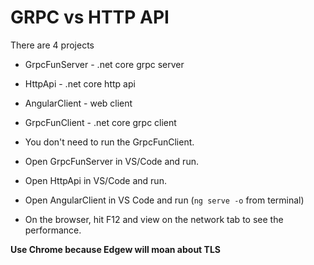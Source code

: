 # GRPC vs HTTP API

There are 4 projects
- GrpcFunServer - .net core grpc server
- HttpApi - .net core http api
- AngularClient - web client
- GrpcFunClient - .net core grpc client

- You don't need to run the GrpcFunClient.
- Open GrpcFunServer in VS/Code and run.
- Open HttpApi in VS/Code and run.
- Open AngularClient in VS Code and run (`ng serve -o` from terminal)
- On the browser, hit F12 and view on the network tab to see the performance.

**Use Chrome because Edgew will moan about TLS**
